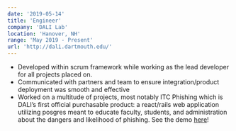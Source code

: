 ```yaml
---
date: '2019-05-14'
title: 'Engineer'
company: 'DALI Lab'
location: 'Hanover, NH'
range: 'May 2019 - Present'
url: 'http://dali.dartmouth.edu/'
---
```


- Developed within scrum framework while working as the lead developer for all projects placed on.
- Communicated with partners and team to ensure integration/product deployment was smooth and effective
- Worked on a multitude of projects, most notably ITC Phishing which is DALI’s first official purchasable product: a react/rails web application utilizing posgres meant to educate faculty, students, and administration about the dangers and likelihood of phishing. See the demo [here](https://drive.google.com/file/d/1WZCMY9nFbccx8_y1XQOyUKBx16vFiOh-/view?usp=sharing)!
